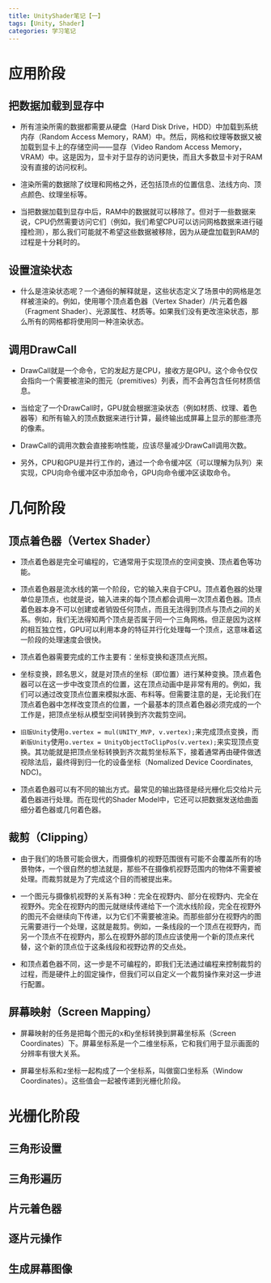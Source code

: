 ```yaml
---
title: UnityShader笔记【一】
tags: [Unity, Shader]
categories: 学习笔记
---
```


# 应用阶段

## 把数据加载到显存中

- 所有渲染所需的数据都需要从硬盘（Hard Disk Drive，HDD）中加载到系统内存（Random Access Memory，RAM）中。然后，网格和纹理等数据又被加载到显卡上的存储空间——显存（Video Random Access Memory， VRAM）中。这是因为，显卡对于显存的访问更快，而且大多数显卡对于RAM没有直接的访问权利。

- 渲染所需的数据除了纹理和网格之外，还包括顶点的位置信息、法线方向、顶点颜色、纹理坐标等。

- 当把数据加载到显存中后，RAM中的数据就可以移除了。但对于一些数据来说，CPU仍然需要访问它们（例如，我们希望CPU可以访问网格数据来进行碰撞检测），那么我们可能就不希望这些数据被移除，因为从硬盘加载到RAM的过程是十分耗时的。

## 设置渲染状态

- 什么是渲染状态呢？一个通俗的解释就是，这些状态定义了场景中的网格是怎样被渲染的。例如，使用哪个顶点着色器（Vertex Shader）/片元着色器（Fragment Shader）、光源属性、材质等。如果我们没有更改渲染状态，那么所有的网格都将使用同一种渲染状态。

## 调用DrawCall

- DrawCall就是一个命令，它的发起方是CPU，接收方是GPU。这个命令仅仅会指向一个需要被渲染的图元（premitives）列表，而不会再包含任何材质信息。

- 当给定了一个DrawCall时，GPU就会根据渲染状态（例如材质、纹理、着色器等）和所有输入的顶点数据来进行计算，最终输出成屏幕上显示的那些漂亮的像素。

- DrawCall的调用次数会直接影响性能，应该尽量减少DrawCall调用次数。

- 另外，CPU和GPU是并行工作的，通过一个命令缓冲区（可以理解为队列）来实现，CPU向命令缓冲区中添加命令，GPU向命令缓冲区读取命令。

# 几何阶段

## 顶点着色器（Vertex Shader）

- 顶点着色器是完全可编程的，它通常用于实现顶点的空间变换、顶点着色等功能。

- 顶点着色器是流水线的第一个阶段，它的输入来自于CPU。顶点着色器的处理单位是顶点，也就是说，输入进来的每个顶点都会调用一次顶点着色器。顶点着色器本身不可以创建或者销毁任何顶点，而且无法得到顶点与顶点之间的关系。例如，我们无法得知两个顶点是否属于同一个三角网格。但正是因为这样的相互独立性，GPU可以利用本身的特征并行化处理每一个顶点，这意味着这一阶段的处理速度会很快。

- 顶点着色器需要完成的工作主要有：坐标变换和逐顶点光照。

- 坐标变换，顾名思义，就是对顶点的坐标（即位置）进行某种变换。顶点着色器可以在这一步中改变顶点的位置，这在顶点动画中是非常有用的。例如，我们可以通过改变顶点位置来模拟水面、布料等。但需要注意的是，无论我们在顶点着色器中怎样改变顶点的位置，一个最基本的顶点着色器必须完成的一个工作是，把顶点坐标从模型空间转换到齐次裁剪空间。

- ``旧版Unity``使用```o.vertex = mul(UNITY_MVP, v.vertex);```来完成顶点变换，而``新版Unity``使用```o.vertex = UnityObjectToClipPos(v.vertex);```来实现顶点变换。其功能就是把顶点坐标转换到齐次裁剪坐标系下，接着通常再由硬件做透视除法后，最终得到归一化的设备坐标（Nomalized Device Coordinates, NDC)。

- 顶点着色器可以有不同的输出方式。最常见的输出路径是经光栅化后交给片元着色器进行处理。而在现代的Shader Model中，它还可以把数据发送给曲面细分着色器或几何着色器。

## 裁剪（Clipping）

- 由于我们的场景可能会很大，而摄像机的视野范围很有可能不会覆盖所有的场景物体，一个很自然的想法就是，那些不在摄像机视野范围内的物体不需要被处理。而裁剪就是为了完成这个目的而被提出来。

- 一个图元与摄像机视野的关系有3种：完全在视野内、部分在视野内、完全在视野外。完全在视野内的图元就继续传递给下一个流水线阶段，完全在视野外的图元不会继续向下传递，以为它们不需要被渲染。而那些部分在视野内的图元需要进行一个处理，这就是裁剪。例如，一条线段的一个顶点在视野内，而另一个顶点不在视野内，那么在视野外部的顶点应该使用一个新的顶点来代替，这个新的顶点位于这条线段和视野边界的交点处。

- 和顶点着色器不同，这一步是不可编程的，即我们无法通过编程来控制裁剪的过程，而是硬件上的固定操作，但我们可以自定义一个裁剪操作来对这一步进行配置。

## 屏幕映射（Screen Mapping）

- 屏幕映射的任务是把每个图元的x和y坐标转换到屏幕坐标系（Screen Coordinates）下。屏幕坐标系是一个二维坐标系，它和我们用于显示画面的分辨率有很大关系。

- 屏幕坐标系和z坐标一起构成了一个坐标系，叫做窗口坐标系（Window Coordinates）。这些值会一起被传递到光栅化阶段。

# 光栅化阶段

## 三角形设置

## 三角形遍历

## 片元着色器

## 逐片元操作

## 生成屏幕图像
